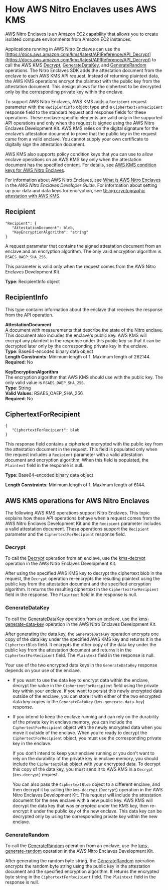# How AWS Nitro Enclaves uses AWS KMS<a name="services-nitro-enclaves"></a>

AWS Nitro Enclaves is an Amazon EC2 capability that allows you to create isolated compute environments from Amazon EC2 instances\. 

Applications running in AWS Nitro Enclaves can use the [https://docs.aws.amazon.com/kms/latest/APIReference/API_Decrypt](https://docs.aws.amazon.com/kms/latest/APIReference/API_Decrypt) to call the AWS KMS [Decrypt](https://docs.aws.amazon.com/kms/latest/APIReference/API_Decrypt), [GenerateDataKey](https://docs.aws.amazon.com/kms/latest/APIReference/API_GenerateDataKey), and [GenerateRandom](https://docs.aws.amazon.com/kms/latest/APIReference/API_GenerateRandom) operations\. The Nitro Enclaves SDK adds the attestation document from the enclave to each AWS KMS API request\. Instead of returning plaintext data, the AWS KMS operations encrypt the plaintext with the public key from the attestation document\. This design allows for the ciphertext to be decrypted only by the corresponding private key within the enclave\.

To support AWS Nitro Enclaves, AWS KMS adds a `Recipient` request parameter with the `RecipientInfo` object type and a `CiphertextForRecipient` response field to the standard request and response fields for these operations\. These enclave\-specific elements are valid only in the supported API operations and only when the request is signed using the AWS Nitro Enclaves Development Kit\. AWS KMS relies on the digital signature for the enclave’s attestation document to prove that the public key in the request came from a valid enclave\. You cannot supply your own certificate to digitally sign the attestation document\.

AWS KMS also supports policy condition keys that you can use to allow enclave operations on an AWS KMS key only when the attestation document has the specified content\. For details, see [AWS KMS condition keys for AWS Nitro Enclaves](policy-conditions.md#conditions-nitro-enclaves)\.

For information about AWS Nitro Enclaves, see [What is AWS Nitro Enclaves](https://docs.aws.amazon.com/enclaves/latest/user/nitro-enclave.html) in the *AWS Nitro Enclaves Developer Guide*\. For information about setting up your data and data keys for encryption, see [Using cryptographic attestation with AWS KMS](https://docs.aws.amazon.com/enclaves/latest/user/kms.html)\.

## Recipient<a name="nitro-recipient"></a>

```
"Recipient": { 
   "AttestationDocument": blob,
   "KeyEncryptionAlgorithm": "string"
}
```

A request parameter that contains the signed attestation document from an enclave and an encryption algorithm\. The only valid encryption algorithm is `RSAES_OAEP_SHA_256`\.

This parameter is valid only when the request comes from the AWS Nitro Enclaves Development Kit\.

**Type**: RecipientInfo object

## RecipientInfo<a name="recipient-info"></a>

This type contains information about the enclave that receives the response from the API operation\.

**AttestationDocument**  
A document with measurements that describe the state of the Nitro enclave\. This document also includes the enclave's public key\. AWS KMS will encrypt any plaintext in the response under this public key so that it can be decrypted later only by the corresponding private key in the enclave\.  
**Type**: Base64\-encoded binary data object  
**Length Constraints**: Minimum length of 1\. Maximum length of 262144\.  
**Required**: No

**KeyEncryptionAlgorithm**  
The encryption algorithm that AWS KMS should use with the public key\. The only valid value is `RSAES_OAEP_SHA_256`\.  
**Type**: String  
**Valid Values**: RSAES\_OAEP\_SHA\_256  
**Required**: No

## CiphertextForRecipient<a name="ciphertext-for-recipient"></a>

```
{
   "CiphertextForRecipient": blob
}
```

This response field contains a ciphertext encrypted with the public key from the attestation document in the request\. This field is populated only when the request includes a `Recipient` parameter with a valid attestation document and encryption algorithm\. When this field is populated, the `Plaintext` field in the response is null\.

**Type**: Base64\-encoded binary data object

**Length Constraints**: Minimum length of 1\. Maximum length of 6144\.

## AWS KMS operations for AWS Nitro Enclaves<a name="recipient-operations"></a>

The following AWS KMS operations support Nitro Enclaves\. This topic explains how these API operations behave when a request comes from the AWS Nitro Enclaves Development Kit and the `Recipient` parameter includes a valid attestation document\. These operations support the `Recipient` parameter and the `CiphertextForRecipient` response field\. 

### Decrypt<a name="recipient-decrypt"></a>

To call the [Decrypt](https://docs.aws.amazon.com/kms/latest/APIReference/API_Decrypt) operation from an enclave, use the [kms\-decrypt](https://github.com/aws/aws-nitro-enclaves-sdk-c/blob/main/docs/kms-apis/Decrypt.md) operation in the AWS Nitro Enclaves Development Kit\.

After using the specified AWS KMS key to decrypt the ciphertext blob in the request, the `Decrypt` operation re\-encrypts the resulting plaintext using the public key from the attestation document and the specified encryption algorithm\. It returns the resulting ciphertext in the `CiphertextForRecipient` field in the response\. The `Plaintext` field in the response is null\.

### GenerateDataKey<a name="recipient-generate-data-key"></a>

To call the [GenerateDataKey](https://docs.aws.amazon.com/kms/latest/APIReference/API_GenerateDataKey) operation from an enclave, use the [kms\-generate\-data\-key](https://github.com/aws/aws-nitro-enclaves-sdk-c/blob/main/docs/kms-apis/GenerateDataKey.md) operation in the AWS Nitro Enclaves Development Kit\.

After generating the data key, the `GenerateDataKey` operation encrypts one copy of the data key under the specified AWS KMS key and returns it in the `CiphertextBlob` field\. It encrypts the other copy of the data key under the public key from the attestation document and returns it in the `CiphertextForRecipient` field\. The `Plaintext` field in the response is null\. 

Your use of the two encrypted data keys in the `GenerateDataKey` response depends on your use of the enclave\.
+ If you want to use the data key to encrypt data within the enclave, decrypt the value in the `CiphertextForRecipient` field using the private key within your enclave\. If you want to persist this newly encrypted data outside of the enclave, you can store it with either of the two encrypted data key copies in the `GenerateDataKey` \(`kms-generate-data-key`\) response\.
+ If you intend to keep the enclave running and can rely on the durability of the private key in enclave memory, you can include the `CiphertextForRecipient` object with the newly encrypted data when you move it outside of the enclave\. When you’re ready to decrypt the `CiphertextForRecipient` object, you must use the corresponding private key in the enclave\. 

  If you don’t intend to keep your enclave running or you don't want to rely on the durability of the private key in enclave memory, you should include the `CiphertextBlob` object with your encrypted data\. To decrypt this copy of the data key, you must send it to AWS KMS in a `Decrypt` \(`kms-decrypt`\) request\. 

  You can also pass the `CiphertextBlob` object to a different enclave, and then decrypt it by calling the `kms-decrypt` \(`Decrypt`\) operation in the AWS Nitro Enclaves Development Kit\. This request will include the attestation document for the new enclave with a new public key\. AWS KMS will decrypt the data key that was encrypted under the KMS key, then re\-encrypt it under the public key of the new enclave\. This data key can be decrypted only by using the corresponding private key within the new enclave\.

### GenerateRandom<a name="recipient-generate-random"></a>

To call the [GenerateRandom](https://docs.aws.amazon.com/kms/latest/APIReference/API_GenerateRandom) operation from an enclave, use the [kms\-generate\-random](https://github.com/aws/aws-nitro-enclaves-sdk-c/blob/main/docs/kms-apis/GenerateRandom.md) operation in the AWS Nitro Enclaves Development Kit\.

After generating the random byte string, the [GenerateRandom](https://docs.aws.amazon.com/kms/latest/APIReference/API_GenerateRandom) operation encrypts the random byte string using the public key in the attestation document and the specified encryption algorithm\. It returns the encrypted byte string in the `CiphertextForRecipient` field\. The `Plaintext` field in the response is null\.
